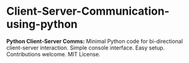 # Client-Server-Communication-using-python
**Python Client-Server Comms:**   Minimal Python code for bi-directional client-server interaction. Simple console interface. Easy setup. Contributions welcome. MIT License.
